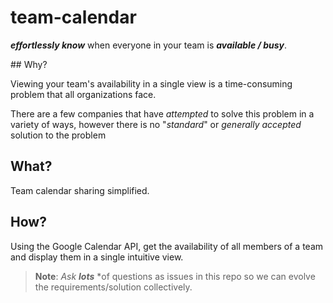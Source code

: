 # team-calendar

***effortlessly know*** when everyone in your team is ***available / busy***.

## Why?

Viewing your team's availability in a single view is
a time-consuming problem that all organizations face.

There are a few companies that have *attempted* to solve this problem
in a variety of ways, however there is no "*standard*" or *generally accepted*
solution to the problem

## What?

Team calendar sharing simplified.

## How?

Using the Google Calendar API, get the availability of all members
of a team and display them in a single intuitive view.

> **Note**: *Ask* ***lots*** *of questions as issues in this repo
 so we can evolve the requirements/solution collectively.
